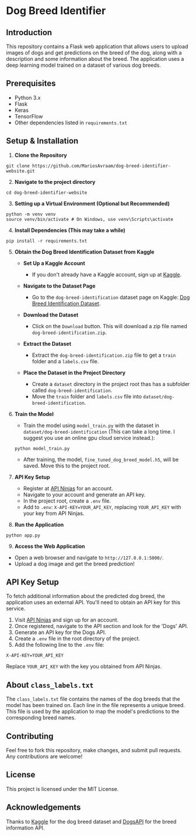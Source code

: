 # Dog Breed Identifier

## Introduction
This repository contains a Flask web application that allows users to upload images of dogs and get predictions on the breed of the dog, along with a description and some information about the breed. The application uses a deep learning model trained on a dataset of various dog breeds.

## Prerequisites
- Python 3.x
- Flask
- Keras
- TensorFlow
- Other dependencies listed in `requirements.txt`

## Setup & Installation

1. **Clone the Repository**
```
git clone https://github.com/MariosAvraam/dog-breed-identifier-website.git
```

2. **Navigate to the project directory**
```
cd dog-breed-identifier-website
```

3. **Setting up a Virtual Environment (Optional but Recommended)**
```
python -m venv venv
source venv/bin/activate # On Windows, use venv\Scripts\activate
```

4. **Install Dependencies (This may take a while)**
```
pip install -r requirements.txt
```


5. **Obtain the Dog Breed Identification Dataset from Kaggle**

   - **Set Up a Kaggle Account**
     - If you don't already have a Kaggle account, sign up at [Kaggle](https://www.kaggle.com/).

   - **Navigate to the Dataset Page**
     - Go to the `dog-breed-identification` dataset page on Kaggle: [Dog Breed Identification Dataset](https://www.kaggle.com/c/dog-breed-identification/data).

   - **Download the Dataset**
     - Click on the `Download` button. This will download a zip file named `dog-breed-identification.zip`.

   - **Extract the Dataset**
     - Extract the `dog-breed-identification.zip` file to get a `train` folder and a `labels.csv` file.

   - **Place the Dataset in the Project Directory**
     - Create a `dataset` directory in the project root thas has a subfolder called `dog-breed-identification`.
     - Move the `train` folder and `labels.csv` file into `dataset/dog-breed-identification`.

6. **Train the Model**
   - Train the model using `model_train.py` with the dataset in `dataset/dog-breed-identification` (This can take a long time. I suggest you use an online gpu cloud service instead.):
   ```
   python model_train.py
   ```
   - After training, the model, `fine_tuned_dog_breed_model.h5`, will be saved. Move this to the project root.

7. **API Key Setup**
   - Register at [API Ninjas](https://api-ninjas.com/) for an account.
   - Navigate to your account and generate an API key.
   - In the project root, create a `.env` file.
   - Add to `.env`: `X-API-KEY=YOUR_API_KEY`, replacing `YOUR_API_KEY` with your key from API Ninjas.

8. **Run the Application**
```
python app.py
```

9. **Access the Web Application**
- Open a web browser and navigate to `http://127.0.0.1:5000/`.
- Upload a dog image and get the breed prediction!

## API Key Setup
To fetch additional information about the predicted dog breed, the application uses an external API. You'll need to obtain an API key for this service.

1. Visit [API Ninjas](https://api-ninjas.com/) and sign up for an account.
2. Once registered, navigate to the API section and look for the 'Dogs' API.
3. Generate an API key for the Dogs API.
4. Create a `.env` file in the root directory of the project.
5. Add the following line to the `.env` file:
```
X-API-KEY=YOUR_API_KEY
```
Replace `YOUR_API_KEY` with the key you obtained from API Ninjas.

## About `class_labels.txt`
The `class_labels.txt` file contains the names of the dog breeds that the model has been trained on. Each line in the file represents a unique breed. This file is used by the application to map the model's predictions to the corresponding breed names.

## Contributing
Feel free to fork this repository, make changes, and submit pull requests. Any contributions are welcome!

## License
This project is licensed under the MIT License.

## Acknowledgements
Thanks to [Kaggle](https://www.kaggle.com/c/dog-breed-identification) for the dog breed dataset and [DogsAPI](https://api-ninjas.com/api/dogs) for the breed information API.
